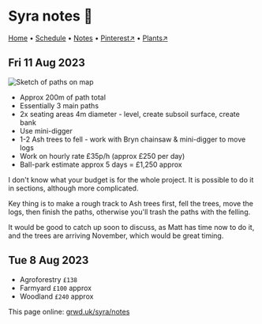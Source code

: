 # Syra notes 📝

[Home](https://grwd.uk/syra/) • [Schedule](https://grwd.uk/syra/schedule) • [Notes](https://grwd.uk/syra/notes) • [Pinterest↗](https://pinterest.co.uk/NatureWorksGarden/syra) • [Plants↗](https://bit.ly/syra-plants)

## Fri 11 Aug 2023

![Sketch of paths on map](https://res.cloudinary.com/growdigital/image/upload/w_420/v1691764565/syra/matt-sketch-230811.jpg)

* Approx 200m of path total
* Essentially 3 main paths
* 2x seating areas 4m diameter - level, create subsoil surface, create bank
* Use mini-digger
* 1-2 Ash trees to fell - work with Bryn chainsaw & mini-digger to move logs
* Work on hourly rate £35p/h (approx £250 per day)
* Ball-park estimate approx 5 days = £1,250 approx

I don't know what your budget is for the whole project. It is possible to do it in sections, although more complicated.

Key thing is to make a rough track to Ash trees first, fell the trees, move the logs, then finish the paths, otherwise you'll trash the paths with the felling.

It would be good to catch up soon to discuss, as Matt has time now to do it, and the trees are arriving November, which would be great timing.

## Tue 8 Aug 2023

* Agroforestry `£138`
* Farmyard `£100`  approx
* Woodland `£240` approx

This page online: [grwd.uk/syra/notes](https://grwd.uk/syra/notes)
